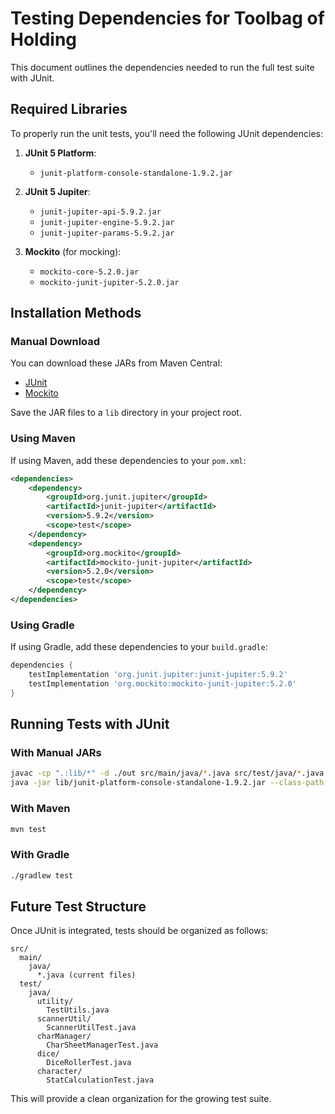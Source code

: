 # Testing Dependencies for Toolbag of Holding

This document outlines the dependencies needed to run the full test suite with JUnit.

## Required Libraries

To properly run the unit tests, you'll need the following JUnit dependencies:

1. **JUnit 5 Platform**:
   - `junit-platform-console-standalone-1.9.2.jar`

2. **JUnit 5 Jupiter**:
   - `junit-jupiter-api-5.9.2.jar`
   - `junit-jupiter-engine-5.9.2.jar`
   - `junit-jupiter-params-5.9.2.jar`

3. **Mockito** (for mocking):
   - `mockito-core-5.2.0.jar`
   - `mockito-junit-jupiter-5.2.0.jar`

## Installation Methods

### Manual Download

You can download these JARs from Maven Central:
- [JUnit](https://search.maven.org/search?q=g:org.junit)
- [Mockito](https://search.maven.org/search?q=g:org.mockito)

Save the JAR files to a `lib` directory in your project root.

### Using Maven

If using Maven, add these dependencies to your `pom.xml`:

```xml
<dependencies>
    <dependency>
        <groupId>org.junit.jupiter</groupId>
        <artifactId>junit-jupiter</artifactId>
        <version>5.9.2</version>
        <scope>test</scope>
    </dependency>
    <dependency>
        <groupId>org.mockito</groupId>
        <artifactId>mockito-junit-jupiter</artifactId>
        <version>5.2.0</version>
        <scope>test</scope>
    </dependency>
</dependencies>
```

### Using Gradle

If using Gradle, add these dependencies to your `build.gradle`:

```groovy
dependencies {
    testImplementation 'org.junit.jupiter:junit-jupiter:5.9.2'
    testImplementation 'org.mockito:mockito-junit-jupiter:5.2.0'
}
```

## Running Tests with JUnit

### With Manual JARs

```bash
javac -cp ".:lib/*" -d ./out src/main/java/*.java src/test/java/*.java
java -jar lib/junit-platform-console-standalone-1.9.2.jar --class-path ./out --scan-class-path
```

### With Maven

```bash
mvn test
```

### With Gradle

```bash
./gradlew test
```

## Future Test Structure

Once JUnit is integrated, tests should be organized as follows:

```
src/
  main/
    java/
      *.java (current files)
  test/
    java/
      utility/
        TestUtils.java
      scannerUtil/
        ScannerUtilTest.java
      charManager/
        CharSheetManagerTest.java
      dice/
        DiceRollerTest.java
      character/
        StatCalculationTest.java
```

This will provide a clean organization for the growing test suite.